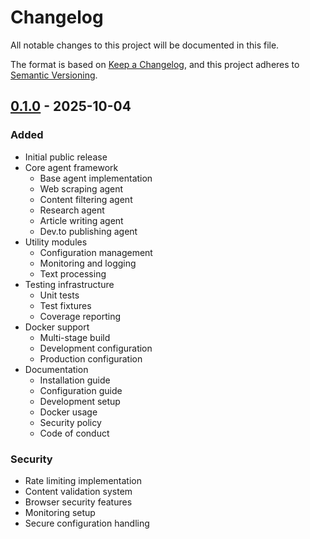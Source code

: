 # Changelog

All notable changes to this project will be documented in this file.

The format is based on [Keep a Changelog](https://keepachangelog.com/en/1.0.0/),
and this project adheres to [Semantic Versioning](https://semver.org/spec/v2.0.0.html).

## [0.1.0] - 2025-10-04

### Added
- Initial public release
- Core agent framework
  - Base agent implementation
  - Web scraping agent
  - Content filtering agent
  - Research agent
  - Article writing agent
  - Dev.to publishing agent
- Utility modules
  - Configuration management
  - Monitoring and logging
  - Text processing
- Testing infrastructure
  - Unit tests
  - Test fixtures
  - Coverage reporting
- Docker support
  - Multi-stage build
  - Development configuration
  - Production configuration
- Documentation
  - Installation guide
  - Configuration guide
  - Development setup
  - Docker usage
  - Security policy
  - Code of conduct

### Security
- Rate limiting implementation
- Content validation system
- Browser security features
- Monitoring setup
- Secure configuration handling

[0.1.0]: https://github.com/westbigben/medium-automation/releases/tag/v0.1.0